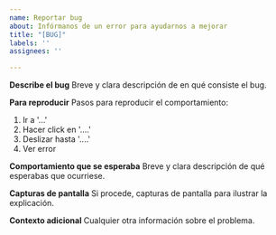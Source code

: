 ```yaml
---
name: Reportar bug
about: Infórmanos de un error para ayudarnos a mejorar
title: "[BUG]"
labels: ''
assignees: ''

---
```


**Describe el bug**
Breve y clara descripción de en qué consiste el bug.

**Para reproducir**
Pasos para reproducir el comportamiento:
1. Ir a '...'
2. Hacer click en '....'
3. Deslizar hasta '....'
4. Ver error

**Comportamiento que se esperaba**
Breve y clara descripción de qué esperabas que ocurriese.

**Capturas de pantalla**
Si procede, capturas de pantalla para ilustrar la explicación.

**Contexto adicional**
Cualquier otra información sobre el problema.